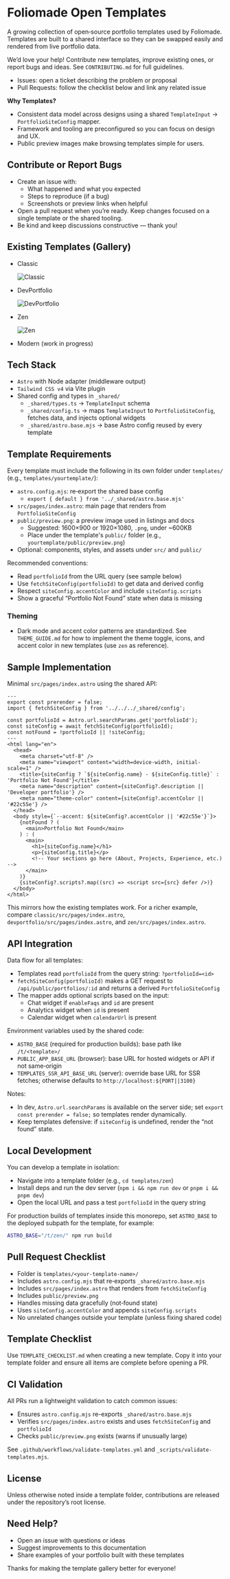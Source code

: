 # Foliomade Open Templates

A growing collection of open‑source portfolio templates used by Foliomade. Templates are built to a shared interface so they can be swapped easily and rendered from live portfolio data.

We’d love your help! Contribute new templates, improve existing ones, or report bugs and ideas. See `CONTRIBUTING.md` for full guidelines.

- Issues: open a ticket describing the problem or proposal
- Pull Requests: follow the checklist below and link any related issue


**Why Templates?**
- Consistent data model across designs using a shared `TemplateInput` → `PortfolioSiteConfig` mapper.
- Framework and tooling are preconfigured so you can focus on design and UX.
- Public preview images make browsing templates simple for users.


## Contribute or Report Bugs

- Create an issue with:
  - What happened and what you expected
  - Steps to reproduce (if a bug)
  - Screenshots or preview links when helpful
- Open a pull request when you’re ready. Keep changes focused on a single template or the shared tooling.
- Be kind and keep discussions constructive — thank you!


## Existing Templates (Gallery)

- Classic
  
  ![Classic](classic/public/preview.png)

- DevPortfolio
  
  ![DevPortfolio](devportfolio/public/preview.png)

- Zen
  
  ![Zen](zen/public/preview.png)

- Modern (work in progress)


## Tech Stack

- `Astro` with Node adapter (middleware output)
- `Tailwind CSS v4` via Vite plugin
- Shared config and types in `_shared/`
  - `_shared/types.ts` → `TemplateInput` schema
  - `_shared/config.ts` → maps `TemplateInput` to `PortfolioSiteConfig`, fetches data, and injects optional widgets
  - `_shared/astro.base.mjs` → base Astro config reused by every template


## Template Requirements

Every template must include the following in its own folder under `templates/` (e.g., `templates/yourtemplate/`):

- `astro.config.mjs`: re‑export the shared base config
  - `export { default } from '../_shared/astro.base.mjs'`
- `src/pages/index.astro`: main page that renders from `PortfolioSiteConfig`
- `public/preview.png`: a preview image used in listings and docs
  - Suggested: 1600×900 or 1920×1080, `.png`, under ~600KB
  - Place under the template's `public/` folder (e.g., `yourtemplate/public/preview.png`)
- Optional: components, styles, and assets under `src/` and `public/`

Recommended conventions:
- Read `portfolioId` from the URL query (see sample below)
- Use `fetchSiteConfig(portfolioId)` to get data and derived config
- Respect `siteConfig.accentColor` and include `siteConfig.scripts`
- Show a graceful “Portfolio Not Found” state when data is missing

### Theming

- Dark mode and accent color patterns are standardized. See `THEME_GUIDE.md` for how to implement the theme toggle, icons, and accent color in new templates (use `zen` as reference).


## Sample Implementation

Minimal `src/pages/index.astro` using the shared API:

```astro
---
export const prerender = false;
import { fetchSiteConfig } from '../../../_shared/config';

const portfolioId = Astro.url.searchParams.get('portfolioId');
const siteConfig = await fetchSiteConfig(portfolioId);
const notFound = !portfolioId || !siteConfig;
---
<html lang="en">
  <head>
    <meta charset="utf-8" />
    <meta name="viewport" content="width=device-width, initial-scale=1" />
    <title>{siteConfig ? `${siteConfig.name} - ${siteConfig.title}` : 'Portfolio Not Found'}</title>
    <meta name="description" content={siteConfig?.description || 'Developer portfolio'} />
    <meta name="theme-color" content={siteConfig?.accentColor || '#22c55e'} />
  </head>
  <body style={`--accent: ${siteConfig?.accentColor || '#22c55e'}`}>
    {notFound ? (
      <main>Portfolio Not Found</main>
    ) : (
      <main>
        <h1>{siteConfig.name}</h1>
        <p>{siteConfig.title}</p>
        <!-- Your sections go here (About, Projects, Experience, etc.) -->
      </main>
    )}
    {siteConfig?.scripts?.map((src) => <script src={src} defer />)}
  </body>
</html>
```

This mirrors how the existing templates work. For a richer example, compare `classic/src/pages/index.astro`, `devportfolio/src/pages/index.astro`, and `zen/src/pages/index.astro`.


## API Integration

Data flow for all templates:

- Templates read `portfolioId` from the query string: `?portfolioId=<id>`
- `fetchSiteConfig(portfolioId)` makes a GET request to `/api/public/portfolios/:id` and returns a derived `PortfolioSiteConfig`
- The mapper adds optional scripts based on the input:
  - Chat widget if `enableFaqs` and `id` are present
  - Analytics widget when `id` is present
  - Calendar widget when `calendarUrl` is present

Environment variables used by the shared code:

- `ASTRO_BASE` (required for production builds): base path like `/t/<template>/`
- `PUBLIC_APP_BASE_URL` (browser): base URL for hosted widgets or API if not same‑origin
- `TEMPLATES_SSR_API_BASE_URL` (server): override base URL for SSR fetches; otherwise defaults to `http://localhost:${PORT||3100}`

Notes:
- In dev, `Astro.url.searchParams` is available on the server side; set `export const prerender = false;` so templates render dynamically.
- Keep templates defensive: if `siteConfig` is undefined, render the “not found” state.


## Local Development

You can develop a template in isolation:

- Navigate into a template folder (e.g., `cd templates/zen`)
- Install deps and run the dev server (`npm i && npm run dev` or `pnpm i && pnpm dev`)
- Open the local URL and pass a test `portfolioId` in the query string

For production builds of templates inside this monorepo, set `ASTRO_BASE` to the deployed subpath for the template, for example:

```bash
ASTRO_BASE="/t/zen/" npm run build
```


## Pull Request Checklist

- Folder is `templates/<your‑template‑name>/`
- Includes `astro.config.mjs` that re‑exports `_shared/astro.base.mjs`
- Includes `src/pages/index.astro` that renders from `fetchSiteConfig`
- Includes `public/preview.png`
- Handles missing data gracefully (not‑found state)
- Uses `siteConfig.accentColor` and appends `siteConfig.scripts`
- No unrelated changes outside your template (unless fixing shared code)


## Template Checklist

Use `TEMPLATE_CHECKLIST.md` when creating a new template. Copy it into your template folder and ensure all items are complete before opening a PR.


## CI Validation

All PRs run a lightweight validation to catch common issues:

- Ensures `astro.config.mjs` re-exports `_shared/astro.base.mjs`
- Verifies `src/pages/index.astro` exists and uses `fetchSiteConfig` and `portfolioId`
- Checks `public/preview.png` exists (warns if unusually large)

See `.github/workflows/validate-templates.yml` and `_scripts/validate-templates.mjs`.


## License

Unless otherwise noted inside a template folder, contributions are released under the repository’s root license.


## Need Help?

- Open an issue with questions or ideas
- Suggest improvements to this documentation
- Share examples of your portfolio built with these templates

Thanks for making the template gallery better for everyone!
